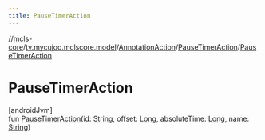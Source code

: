 ```yaml
---
title: PauseTimerAction
---
```

//[mcls-core](../../../../index.html)/[tv.mycujoo.mclscore.model](../../index.html)/[AnnotationAction](../index.html)/[PauseTimerAction](index.html)/[PauseTimerAction](-pause-timer-action.html)



# PauseTimerAction



[androidJvm]\
fun [PauseTimerAction](-pause-timer-action.html)(id: [String](https://kotlinlang.org/api/latest/jvm/stdlib/kotlin/-string/index.html), offset: [Long](https://kotlinlang.org/api/latest/jvm/stdlib/kotlin/-long/index.html), absoluteTime: [Long](https://kotlinlang.org/api/latest/jvm/stdlib/kotlin/-long/index.html), name: [String](https://kotlinlang.org/api/latest/jvm/stdlib/kotlin/-string/index.html))




